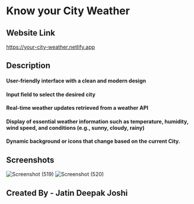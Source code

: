 # Know your City Weather 

## Website Link
https://your-city-weather.netlify.app

## Description
#### User-friendly interface with a clean and modern design
#### Input field to select the desired city
#### Real-time weather updates retrieved from a weather API
#### Display of essential weather information such as temperature, humidity, wind speed, and conditions (e.g., sunny, cloudy, rainy)
#### Dynamic background or icons that change based on the current City. 

## Screenshots
![Screenshot (519)](https://github.com/Jatinjoshi7/Weather_app/assets/98483605/1a68d5d7-d151-497e-9aae-27ad1d8551af)
![Screenshot (520)](https://github.com/Jatinjoshi7/Weather_app/assets/98483605/1a27726c-47e2-427b-a65f-61ff3851f00c)


## Created By - Jatin Deepak Joshi
